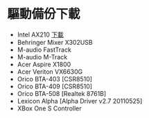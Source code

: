 # 驅動備份下載
- Intel AX210 [下載](https://downloadcenter.intel.com/zh-tw/product/204836)
- Behringer Mixer X302USB
- M-audio FastTrack
- M-audio M-Track
- Acer Aspire X1800
- Acer Veriton VX6630G
- Orico BTA-403 [CSR8510]
- Orico BTA-409 [CSR8510]
- Orico BTA-508 [Realtek 8761B]
- Lexicon Alpha [Alpha Driver v2.7 20110525]
- XBox One S Controller


